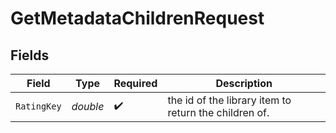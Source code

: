 # GetMetadataChildrenRequest


## Fields

| Field                                                 | Type                                                  | Required                                              | Description                                           |
| ----------------------------------------------------- | ----------------------------------------------------- | ----------------------------------------------------- | ----------------------------------------------------- |
| `RatingKey`                                           | *double*                                              | :heavy_check_mark:                                    | the id of the library item to return the children of. |